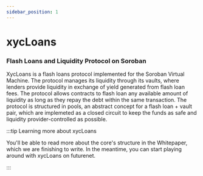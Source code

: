 ```yaml
---
sidebar_position: 1
---
```


# xycLoans
### Flash Loans and Liquidity Protocol on Soroban

XycLoans is a flash loans protocol implemented for the Soroban Virtual Machine. The protocol manages its liquidity through its vaults, where lenders provide liquidity in exchange of yield generated from flash loan fees. The protocol allows contracts to flash loan any available amount of liquidity as long as they repay the debt within the same transaction. The protocol is structured in pools, an abstract concept for a flash loan + vault pair, which are implemeted as a closed circuit to keep the funds as safe and liquidity provider-controlled as possible.

:::tip Learning more about xycLoans

You'll be able to read more about the core's structure in the Whitepaper, which we are finishing to write. In the meantime, you can start playing around with xycLoans on futurenet.

:::

